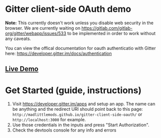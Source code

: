 # Gitter client-side OAuth demo

**Note:** This currently doesn't work unless you disable web security in the browser. We are currently waiting on https://gitlab.com/gitlab-org/gitter/webapp/issues/533 to be implemented in order to work without any caveats.

You can view the offical documentation for oauth authenticatio with Gitter here: https://developer.gitter.im/docs/authentication

## [Live Demo](http://madlittlemods.github.io/gitter-client-side-oauth/)

# Get Started (guide, instructions)

 1. Visit https://developer.gitter.im/apps and setup an app. The name can be anything and the redirect URI should point back to this page: `http://madlittlemods.github.io/gitter-client-side-oauth/` or `http://localhost:3000` for example.
 1. Use those credentials in the inputs and press "Start Authorization".
 1. Check the devtools console for any info and errors


